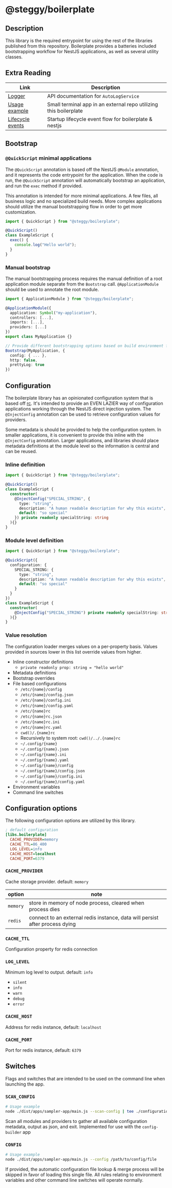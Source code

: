 # @steggy/boilerplate

## Description

This library is the required entrypoint for using the rest of the libraries published from this repository.
Boilerplate provides a batteries included bootstrapping workflow for NestJS applications, as well as several utility classes.

## Extra Reading

| Link | Description |
| --- | --- |
| [Logger](./docs/logger.md) | API documentation for `AutoLogService` |
| [Usage example](https://github.com/mp3three/quickscript) | Small terminal app in an external repo utilizing this boilerplate |
| [Lifecycle events](./docs/lifecycle.md) | Startup lifecycle event flow for boilerplate & nestjs |

## Bootstrap

### `@QuickScript` minimal applications

The `@QuickScript` annotation is based off the NestJS `@Module` annotation, and it represents the code entrypoint for the application.
When the code is run, the `@QuickScript` annotation will automatically bootstrap an application, and run the `exec` method if provided.

This annotation is intended for more minimal applications.
A few files, all business logic and no specialized build needs.
More complex applications should utilize the manual bootstrapping flow in order to get more customization.

```typescript
import { QuickScript } from "@steggy/boilerplate";

@QuickScript()
class ExampleScript {
  exec() {
    console.log("Hello world");
  }
}
```

### Manual bootstrap

The manual bootstrapping process requires the manual definition of a root application module separate from the `Bootstrap` call.
`@ApplicationModule` should be used to annotate the root module.

```typescript
import { ApplicationModule } from "@steggy/boilerplate";

@ApplicationModule({
  application: Symbol("my-application"),
  controllers: [...],
  imports: [...],
  providers: [...]
})
export class MyApplication {}

// Provide different bootstrapping options based on build environment files
Bootstrap(MyApplication, {
  config: { ... },
  http: false,
  prettyLog: true
})
```

## Configuration

The boilerplate library has an opinionated configuration system that is based off [rc](https://www.npmjs.com/package/rc).
It's intended to provide an EVEN LAZIER way of configuration applications working through the NestJS direct injection system.
The `@InjectConfig` annotation can be used to retrieve configuration values for providers.

Some metadata is should be provided to help the configuration system.
In smaller applications, it is convenient to provide this inline with the `@InjectConfig` annotation.
Larger applications, and libraries should place metadata definitions at the module level so the information is central and can be reused.

### Inline definition

```typescript
import { QuickScript } from "@steggy/boilerplate";

@QuickScript()
class ExampleScript {
  constructor(
    @InjectConfig("SPECIAL_STRING", {
      type: "string",
      description: "A human readable description for why this exists",
      default: "so special"
    }) private readonly specialString: string
  ){}
}
```

### Module level definition

```typescript
import { QuickScript } from "@steggy/boilerplate";

@QuickScript({
  configuration: {
    SPECIAL_STRING: {
      type: "string",
      description: "A human readable description for why this exists",
      default: "so special"
    }
  }
})
class ExampleScript {
  constructor(
    @InjectConfig("SPECIAL_STRING") private readonly specialString: string
  ){}
}
```

### Value resolution

The configuration loader merges values on a per-property basis.
Values provided in sources lower in this list override values from higher.

- Inline constructor definitions
  - `private readonly prop: string = "hello world"`
- Metadata definitions
- Bootstrap overrides
- File based configurations
  - `/etc/{name}/config`
  - `/etc/{name}/config.json`
  - `/etc/{name}/config.ini`
  - `/etc/{name}/config.yaml`
  - `/etc/{name}rc`
  - `/etc/{name}rc.json`
  - `/etc/{name}rc.ini`
  - `/etc/{name}rc.yaml`
  - `cwd()/.{name}rc`
  - Recursively to system root: `cwd()/../.{name}rc`
  - `~/.config/{name}`
  - `~/.config/{name}.json`
  - `~/.config/{name}.ini`
  - `~/.config/{name}.yaml`
  - `~/.config/{name}/config`
  - `~/.config/{name}/config.json`
  - `~/.config/{name}/config.ini`
  - `~/.config/{name}/config.yaml`
- Environment variables
- Command line switches

## Configuration options

The following configuration options are utilized by this library.

```ini
; default configuration
[libs.boilerplate]
  CACHE_PROVIDER=memory
  CACHE_TTL=86_400
  LOG_LEVEL=info
  CACHE_HOST=localhost
  CACHE_PORT=6379
```

### `CACHE_PROVIDER`

Cache storage provider. default: `memory`

| option | note |
| --- | --- |
| `memory` | store in memory of node process, cleared when process dies |
| `redis` | connect to an external redis instance, data will persist after process dying |

### `CACHE_TTL`

Configuration property for redis connection

### `LOG_LEVEL`

Minimum log level to output. default: `info`

- `silent`
- `info`
- `warn`
- `debug`
- `error`

### `CACHE_HOST`

Address for redis instance, default: `localhost`

### `CACHE_PORT`

Port for redis instance, default: `6379`

## Switches

Flags and switches that are intended to be used on the command line when launching the app.

### `SCAN_CONFIG`

```bash
# Usage example
node ./dist/apps/sampler-app/main.js --scan-config | tee ./configuration.json
```

Scan all modules and providers to gather all available configuration metadata, output as json, and exit.
Implemented for use with the `config-builder` app

### `CONFIG`

```bash
# Usage example
node ./dist/apps/sampler-app/main.js --config /path/to/config/file
```

If provided, the automatic configuration file lookup & merge process will be skipped in favor of loading this single file.
All rules relating to environment variables and other command line switches will operate normally.
